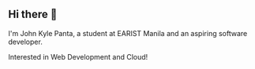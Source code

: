 ## Hi there 👋

I'm John Kyle Panta, a student at EARIST Manila and an aspiring software developer.

Interested in Web Development and Cloud!
